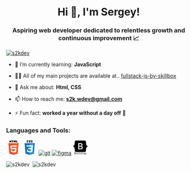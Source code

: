 <h1 align="center">Hi 👋, I'm Sergey!</h1>
<h3 align="center">Aspiring web developer dedicated to relentless growth and continuous improvement 📈</h3>

<p align="left"><a href="https://github.com/ryo-ma/github-profile-trophy"><img src="https://github-profile-trophy.vercel.app/?username=s2kdev&column=-1&theme=nord&margin-w=15&margin-h=15&no-bg=true&title=Commits,Followers,Stars,Repositories" alt="s2kdev" /></a></p>

<!-- <p align="left"> <a href="https://twitter.com/millennialll" target="blank"><img src="https://img.shields.io/twitter/follow/millennialll?logo=twitter&style=for-the-badge" alt="millennialll" /></a> </p> -->

- 🌱 I’m currently learning: **JavaScript**

- 👨‍💻 All of my main projects are available at.. [fullstack-js-by-skillbox](https://github.com/s2kdev/fullstack-js-by-skillbox#fullstack-js-by-skillbox)

- 💬 Ask me about: **Html, CSS**

- 📫 How to reach me: **s2k.wdev@gmail.com**

<!-- - 📄 Know about my experiences [..](..) -->

- ⚡ Fun fact: **worked a year without a day off** 🤪

<!-- <h3 align="left">Connect with me:</h3>
<p align="left">
<a href="https://linkedin.com/in/s2k" target="blank"><img align="center" src="https://raw.githubusercontent.com/rahuldkjain/github-profile-readme-generator/master/src/images/icons/Social/linked-in-alt.svg" alt="s2k" height="30" width="40" /></a>
<a href="https://dev.to/sergeys2k" target="blank"><img align="center" src="https://raw.githubusercontent.com/rahuldkjain/github-profile-readme-generator/master/src/images/icons/Social/devto.svg" alt="sergeys2k" height="30" width="40" /></a>
<a href="https://twitter.com/millennialll" target="blank"><img align="center" src="https://raw.githubusercontent.com/rahuldkjain/github-profile-readme-generator/master/src/images/icons/Social/twitter.svg" alt="millennialll" height="30" width="40" /></a>
<a href="https://stackoverflow.com/users/15590921" target="blank"><img align="center" src="https://raw.githubusercontent.com/rahuldkjain/github-profile-readme-generator/master/src/images/icons/Social/stack-overflow.svg" alt="15590921" height="30" width="40" /></a>
<a href="https://codepen.io/sergey_s2k" target="blank"><img align="center" src="https://raw.githubusercontent.com/rahuldkjain/github-profile-readme-generator/master/src/images/icons/Social/codepen.svg" alt="sergey_s2k" height="30" width="40" /></a>
</p> -->

<h3 align="left">Languages and Tools:</h3>
<p align="left"> 
<a href="https://www.w3.org/html/" target="_blank" rel="noreferrer"> <img src="https://raw.githubusercontent.com/devicons/devicon/master/icons/html5/html5-original-wordmark.svg" alt="html5" width="40" height="40"/></a>
<a href="https://www.w3schools.com/css/" target="_blank" rel="noreferrer"> <img src="https://raw.githubusercontent.com/devicons/devicon/master/icons/css3/css3-original-wordmark.svg" alt="css3" width="40" height="40"/></a>
<a href="https://git-scm.com/" target="_blank" rel="noreferrer"> <img src="https://www.vectorlogo.zone/logos/git-scm/git-scm-icon.svg" alt="git" width="40" height="40"/></a>  
<a href="https://www.figma.com/" target="_blank" rel="noreferrer"> <img src="https://www.vectorlogo.zone/logos/figma/figma-icon.svg" alt="figma" width="40" height="40"/></a>
<a href="https://getbootstrap.com" target="_blank" rel="noreferrer"> <img src="https://raw.githubusercontent.com/devicons/devicon/master/icons/bootstrap/bootstrap-plain-wordmark.svg" alt="bootstrap" width="40" height="40"/></a>
</p>

<div>
<p><img height="170" align="left" src="https://github-readme-stats.vercel.app/api?username=s2kdev&show_icons=true&locale=en" alt="s2kdev" /></p>
<p>&nbsp;&nbsp;<img height="170" src="https://github-readme-stats.vercel.app/api/top-langs?username=s2kdev&show_icons=true&locale=en&layout=compact" alt="s2kdev" /></p>
</div>
